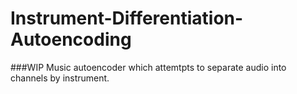 # Instrument-Differentiation-Autoencoding
###WIP
Music autoencoder which attemtpts to separate audio into channels by instrument.
